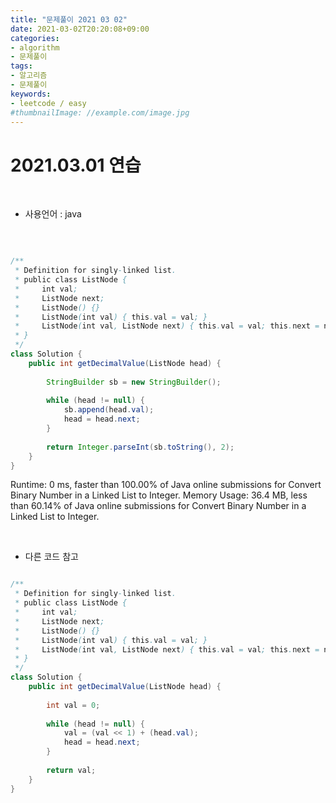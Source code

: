 ```yaml
---
title: "문제풀이 2021 03 02"
date: 2021-03-02T20:20:08+09:00
categories:
- algorithm
- 문제풀이
tags:
- 알고리즘
- 문제풀이
keywords:
- leetcode / easy
#thumbnailImage: //example.com/image.jpg
---
```


<!--more-->
# 2021.03.01 연습

&nbsp;

- 사용언어 : java

&nbsp;


```java

/**
 * Definition for singly-linked list.
 * public class ListNode {
 *     int val;
 *     ListNode next;
 *     ListNode() {}
 *     ListNode(int val) { this.val = val; }
 *     ListNode(int val, ListNode next) { this.val = val; this.next = next; }
 * }
 */
class Solution {
    public int getDecimalValue(ListNode head) {
        
        StringBuilder sb = new StringBuilder();
        
        while (head != null) {
            sb.append(head.val);
            head = head.next;
        }
        
        return Integer.parseInt(sb.toString(), 2);
    }
}

```

Runtime: 0 ms, faster than 100.00% of Java online submissions for Convert Binary Number in a Linked List to Integer.
Memory Usage: 36.4 MB, less than 60.14% of Java online submissions for Convert Binary Number in a Linked List to Integer.

&nbsp;

- 다른 코드 참고

```java

/**
 * Definition for singly-linked list.
 * public class ListNode {
 *     int val;
 *     ListNode next;
 *     ListNode() {}
 *     ListNode(int val) { this.val = val; }
 *     ListNode(int val, ListNode next) { this.val = val; this.next = next; }
 * }
 */
class Solution {
    public int getDecimalValue(ListNode head) {
        
        int val = 0;
        
        while (head != null) {
            val = (val << 1) + (head.val);
            head = head.next;
        }
        
        return val;
    }
}

```